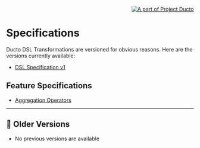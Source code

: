 <!--suppress HtmlDeprecatedAttribute -->
<p align="right">
    <a href="https://github.com/tommed" title="See Project Ducto">
        <img src="../assets/ducto-logo-small.png" alt="A part of Project Ducto"/>
    </a>
</p>

# Specifications

Ducto DSL Transformations are versioned for obvious reasons. Here are the versions currently available:

- [DSL Specification v1](./spec-v1.md)

## Feature Specifications

- [Aggregation Operators](./spec-aggs.md)

---
##  🔘 Older Versions

- No previous versions are available